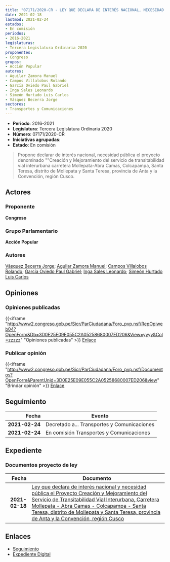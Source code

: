 ```yaml
---
title: "07171/2020-CR - LEY QUE DECLARA DE INTERÉS NACIONAL, NECESIDAD PÚBLICA EL PROYECTO 'CREACIÓN Y MEJORAMIENTO DEL SERVICIO DE TRANSITABILIDAD VIAL INTERURBANA, CARRETERA MOLLEPATA-ABRA CAMAS.COLCAPAMPA.SANTA TERESA, DISTRITO DE MOLLEPATA Y SANTA TERESA, PROVINCIA DE ANTA Y LA CONVENCIÓN, REGIÓN CUSCO'"
date: 2021-02-18
lastmod: 2021-02-24
estados:
- En comisión
periodos:
- 2016-2021
legislaturas:
- Tercera Legislatura Ordinaria 2020
proponentes:
- Congreso
grupos:
- Acción Popular
autores:
- Aguilar Zamora Manuel
- Campos Villalobos Rolando
- García Oviedo Paul Gabriel
- Inga Sales Leonardo
- Simeón Hurtado Luis Carlos
- Vásquez Becerra Jorge
sectores:
- Transportes y Comunicaciones
---
```

- **Periodo**: 2016-2021
- **Legislatura**: Tercera Legislatura Ordinaria 2020
- **Número**: 07171/2020-CR
- **Iniciativas agrupadas**: 
- **Estado**: En comisión

> Propone declarar de interés nacional, necesidad pública el proyecto denominado ""Creación y Mejoramiento del servicio de transitabilidad vial interurbana carretera Mollepata-Abra Camas, Colcapampa, Santa Teresa, distrito de Mollepata y Santa Teresa, provincia de Anta y la Convención, región Cusco.


## Actores

### Proponente

**Congreso**

### Grupo Parlamentario

**Acción Popular**

### Autores

[Vásquez Becerra Jorge](mailto:mailto:jvasquezb@congreso.gob.pe); [Aguilar Zamora Manuel](mailto:mailto:maguilarz@congreso.gob.pe); [Campos Villalobos Rolando](mailto:mailto:r_campos@congreso.gob.pe); [García Oviedo Paul Gabriel](mailto:mailto:pgarcia@congreso.gob.pe); [Inga Sales Leonardo](mailto:mailto:lingas@congreso.gob.pe); [Simeón Hurtado Luis Carlos](mailto:mailto:lsimeon@congreso.gob.pe)

## Opiniones

### Opiniones publicadas

{{<iframe "http://www2.congreso.gob.pe/Sicr/ParCiudadana/Foro_pvp.nsf/RepOpiweb04?OpenForm&Db=3D0E25E09E055C2A05258680007ED206&View=yyyy&Col=zzzzz" "Opiniones publicadas" >}}
[Enlace](http://www2.congreso.gob.pe/Sicr/ParCiudadana/Foro_pvp.nsf/RepOpiweb04?OpenForm&Db=3D0E25E09E055C2A05258680007ED206&View=yyyy&Col=zzzzz)

### Publicar opinión

{{<iframe "http://www2.congreso.gob.pe/Sicr/ParCiudadana/Foro_pvp.nsf/Documentos?OpenForm&ParentUnid=3D0E25E09E055C2A05258680007ED206&view" "Brindar opinión" >}}
[Enlace](http://www2.congreso.gob.pe/Sicr/ParCiudadana/Foro_pvp.nsf/Documentos?OpenForm&ParentUnid=3D0E25E09E055C2A05258680007ED206&view)


## Seguimiento

| Fecha | Evento |
|------:|--------|
| **2021-02-24** | Decretado a... Transportes y Comunicaciones |
| **2021-02-24** | En comisión Transportes y Comunicaciones |

## Expediente

### Documentos proyecto de ley

| Fecha | Documento |
|------:|-----------|
| **2021-02-18** | [Ley que declara de interés nacional y necesidad pública el Proyecto Creación y Mejoramiento del Servicio de Transitabilidad Vial Interurbana, Carretera Mollepata - Abra Camas - Colcapampa - Santa Teresa, distrito de Mollepata y Santa Teresa, provincia de Anta y la Convención, región Cusco](http://www.leyes.congreso.gob.pe/Documentos/2016_2021/Proyectos_de_Ley_y_de_Resoluciones_Legislativas/PL07171-20210218.pdf) |

## Enlaces

- [Seguimiento](http://www2.congreso.gob.pe/Sicr/TraDocEstProc/CLProLey2016.nsf/f7fff46988ca05b1052578e100829cc7/b09bc61c754158fd0525868000805a16?OpenDocument)
- [Expediente Digital](http://www2.congreso.gob.pe/Sicr/TraDocEstProc/Expvirt_2011.nsf/visbusqptramdoc1621/07171?opendocument)

